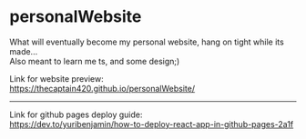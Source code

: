 ﻿# personalWebsite  
 What will eventually become my personal website, hang on tight while its made...  
Also meant to learn me ts, and some design;)  
  
Link for website preview:  
https://thecaptain420.github.io/personalWebsite/  
____________________  
  
Link for github pages deploy guide:  
https://dev.to/yuribenjamin/how-to-deploy-react-app-in-github-pages-2a1f  

